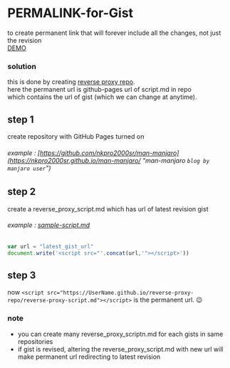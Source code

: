 # PERMALINK-for-Gist
to create permanent link that will forever include all the changes, not just the revision  
[DEMO](https://nkpro2000sr.github.io/PERMALINK-for-Gist/demo.html "demo.html")

### solution
this is done by creating <ins>reverse proxy repo</ins>.  
here the permanent url is github-pages url of script.md in repo  
which contains the url of gist (which we can change at anytime).

## step 1
create repository with GitHub Pages turned on
###### example : [https://github.com/nkpro2000sr/man-manjaro](https://nkpro2000sr.github.io/man-manjaro/ "man-manjaro `blog by manjaro user`")

## step 2
create a reverse_proxy_script.md which has url of latest revision gist  
###### example : [sample-script.md](https://gist.github.com/nkpro2000sr/af9f3eb1346c1dc6a1a8ce78ec78cca1 "script.md")
```js
var url = "latest_gist_url"
document.write('<script src="'.concat(url,'"></script>'))
```

## step 3
now `<script src="https://UserName.github.io/reverse-proxy-repo/reverse-proxy-script.md"></script>`
is the permanent url. :wink:

### note
* you can create many reverse_proxy_scriptn.md for each gists in same repositories
* if gist is revised, altering the reverse_proxy_script.md with new url will make permanent url redirecting to latest revision
